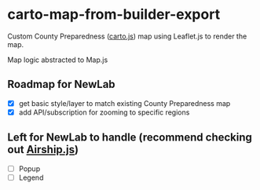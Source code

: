 # carto-map-from-builder-export
Custom County Preparedness ([carto.js](https://carto.com/developers/carto-js/)) map using Leaflet.js to render the map.

Map logic abstracted to Map.js

## Roadmap for NewLab
- [x] get basic style/layer to match existing County Preparedness map
- [x] add API/subscription for zooming to specific regions

## Left for NewLab to handle (recommend checking out [Airship.js](https://carto.com/developers/airship/))
- [ ] Popup
- [ ] Legend
